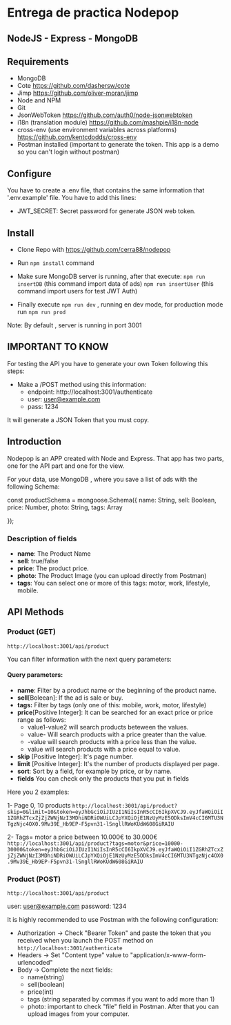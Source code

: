 # Entrega de practica Nodepop

## NodeJS - Express - MongoDB


## Requirements 

* MongoDB
* Cote https://github.com/dashersw/cote
* Jimp https://github.com/oliver-moran/jimp
* Node and NPM
* Git 
* JsonWebToken https://github.com/auth0/node-jsonwebtoken
* i18n (translation module) https://github.com/mashpie/i18n-node
* cross-env (use environment variables across platforms) https://github.com/kentcdodds/cross-env
* Postman installed (important to generate the token. This app is a demo so you can't login without postman)



## Configure
You have to create a .env file, that contains the same information that '.env.example' file.
You have to add this lines:

* JWT_SECRET: Secret password for generate JSON web token.



## Install

* Clone Repo with https://github.com/cerra88/nodepop
* Run `npm install` command
* Make sure MongoDB server is running, after that execute:
 `npm run insertDB` (this command import data of ads)
 `npm run insertUser` (this command import users for test JWT Auth)

* Finally execute `npm run dev` , running en dev mode, for production mode run `npm run prod`

Note: By default , server is running in port 3001

## IMPORTANT TO KNOW
For testing the API you have to generate your own Token following this steps:
* Make a /POST method using this information:
    - endpoint: http://localhost:3001/authenticate
    - user:     user@example.com
    - pass:     1234

It will generate a JSON Token that you must copy.

## Introduction

Nodepop is an APP created with Node and Express. That app has two parts, one for the API part and one for the view.

For your data, use MongoDB , where you save a list of ads with the following Schema:

const productSchema = mongoose.Schema({
    name:   String,
    sell:   Boolean,
    price:  Number,
    photo:  String,
    tags:   Array

});

### Description of fields

* **name**: The Product Name
* **sell**: true/false
* **price**: The product price.
* **photo**: The Product Image (you can upload directly from Postman)
* **tags**: You can select one or more of this tags: motor, work, lifestyle, mobile.


## API Methods

### Product (GET)

`http://localhost:3001/api/product`

You can filter information with the next query parameters:

#### Query parameters: 

* **name**: Filter by a product name or the beginning of the product name.
* **sell**[Boleean]: If the ad is sale or buy.
* **tags:** Filter by tags (only one of this: mobile, work, motor, lifestyle)
* **price**[Positive Integer]: It can be searched for an exact price or price range as follows:
  * value1-value2 will search products beteween the values.
  * value- Will search products with a price greater than the value.
  * -value will search products with a price less than the value.
  * value will search products with a price equal to value.
* **skip** [Positive Integer]: It's page number.
* **limit** [Positive Integer]: It's the number of products displayed per page.
* **sort**: Sort by a field, for example by price, or by name.
* **fields** You can check only the products that you put in fields

Here you 2 examples:

1- Page 0, 10 products 
`http://localhost:3001/api/product?skip=0&limit=10&token=eyJhbGciOiJIUzI1NiIsInR5cCI6IkpXVCJ9.eyJfaWQiOiI1ZGRhZTcxZjZjZWNjNzI3MDhiNDRiOWUiLCJpYXQiOjE1NzUyMzE5ODksImV4cCI6MTU3NTgzNjc4OX0.9Mv39E_Hb9EP-F5pvn31-lSngllRWoKUdW608GiRAIU`

2- Tags= motor a price between 10.000€ to 30.000€
`http://localhost:3001/api/product?tags=motor&price=10000-30000&token=eyJhbGciOiJIUzI1NiIsInR5cCI6IkpXVCJ9.eyJfaWQiOiI1ZGRhZTcxZjZjZWNjNzI3MDhiNDRiOWUiLCJpYXQiOjE1NzUyMzE5ODksImV4cCI6MTU3NTgzNjc4OX0.9Mv39E_Hb9EP-F5pvn31-lSngllRWoKUdW608GiRAIU`




### Product (POST)

`http://localhost:3001/api/product` 

user: user@example.com
password: 1234

It is highly recommended to use Postman with the following configuration:

* Authorization -> Check "Bearer Token" and paste the token that you received when you launch the POST method on `http://localhost:3001/authenticate`
* Headers -> Set "Content type" value to "application/x-www-form-urlencoded"
* Body -> Complete the next fields:
    - name(string)
    - sell(boolean)
    - price(int)
    - tags (string separated by commas if you want to add more than 1)
    - photo: important to check "file" field in Postman. After that you can upload images from your computer.






